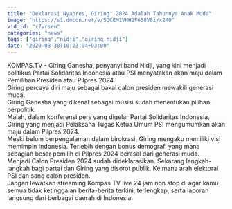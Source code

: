```yaml
---
title: "Deklarasi Nyapres, Giring: 2024 Adalah Tahunnya Anak Muda"
image: "https://s1.dmcdn.net/v/SQCEM1VHH2F658V8i/x240"
vid_id: "x7vrseu"
categories: "news"
tags: ["giring","nidji","giring nidji"]
date: "2020-08-30T10:23:04+03:00"
---
```

KOMPAS.TV - Giring Ganesha, penyanyi band Nidji, yang kini menjadi politikus Partai Solidaritas Indonesia atau PSI menyatakan akan maju dalam Pemilihan Presiden atau Pilpres 2024.   <br>Giring percaya diri maju sebagai bakal calon presiden mewakili generasi muda.   <br>Giring Ganesha yang dikenal sebagai musisi sudah menentukan pilihan berpolitik.   <br>Malah, dalam konferensi pers yang digelar Partai Solidaritas Indonesia, Giring yang menjadi Pelaksana Tugas Ketua Umum PSI mengumumkan akan maju dalam Pilpres 2024.   <br>Meski belum berpengalaman dalam birokrasi, Giring mengaku memiliki visi memimpin Indonesia. Terlebih dengan bonus demografi yang mana sebagian besar pemilih di Pilpres 2024 berasal dari generasi muda.   <br>Menjadi Calon Presiden 2024 sudah dideklarasikan. Sekarang langkah-langkah bagi partai dan Giring yang disorot publik. Ke mana arah elektoral PSI dan sang calon presiden.   <br>Jangan lewatkan streaming Kompas TV live 24 jam non stop di  agar kamu semua tidak ketinggalan berita-berita terkini, terlengkap, serta laporan langsung dari berbagai daerah di Indonesia.   <br>
